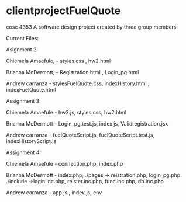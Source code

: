 # clientprojectFuelQuote
cosc 4353
A software design project created by three group members.


Current Files:

Asignment 2:


Chiemela Amaefule, - styles.css , hw2.html

Brianna McDermott, - Registration.html , Login_pg.html

Andrew carranza  - stylesFuelQuote.css, indexHistory.html , indexFuelQuote.html


Assignment 3:

Chiemela Amaefule - hw2.js, styles.css, hw2.html

Brianna McDermott - Login_pg.test.js, index.js, Validregistration.jsx

Andrew carranza - fuelQuoteScript.js, fuelQuoteScript.test.js, indexHistoryScript.js


Assignment 4: 

Chiemela Amaefule - connection.php, index.php

Brianna McDermott - index.php, ./pages -> reistration.php, login_pg.php ./include ->login.inc.php, reister.inc.php, func.inc.php, db.inc.php

Andrew carranza - app.js , index.js, env
